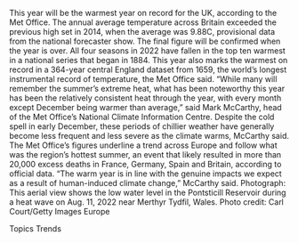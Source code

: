 This year will be the warmest year on record for the UK, according to the Met Office.
The annual average temperature across Britain exceeded the previous high set in 2014, when the average was 9.88C, provisional data from the national forecaster show. The final figure will be confirmed when the year is over.
All four seasons in 2022 have fallen in the top ten warmest in a national series that began in 1884. This year also marks the warmest on record in a 364-year central England dataset from 1659, the world’s longest instrumental record of temperature, the Met Office said.
“While many will remember the summer’s extreme heat, what has been noteworthy this year has been the relatively consistent heat through the year, with every month except December being warmer than average,” said Mark McCarthy, head of the Met Office’s National Climate Information Centre.
Despite the cold spell in early December, these periods of chillier weather have generally become less frequent and less severe as the climate warms, McCarthy said.
The Met Office’s figures underline a trend across Europe and follow what was the region’s hottest summer, an event that likely resulted in more than 20,000 excess deaths in France, Germany, Spain and Britain, according to official data.
“The warm year is in line with the genuine impacts we expect as a result of human-induced climate change,” McCarthy said.
Photograph: This aerial view shows the low water level in the Pontsticill Reservoir during a heat wave on Aug. 11, 2022 near Merthyr Tydfil, Wales. Photo credit: Carl Court/Getty Images Europe

Topics
Trends
